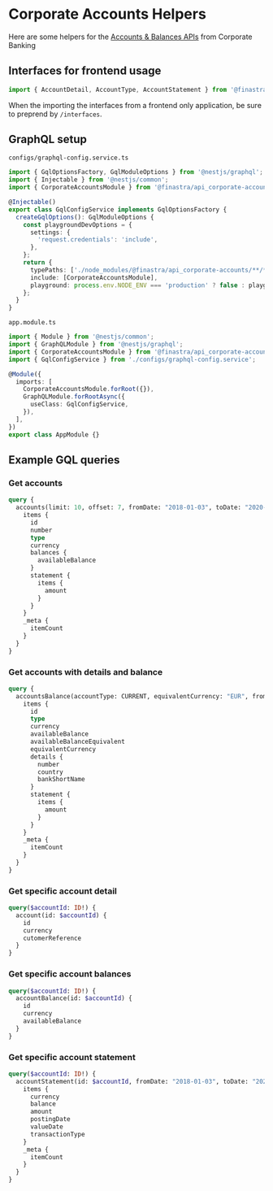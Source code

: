 # Corporate Accounts Helpers

Here are some helpers for the [Accounts & Balances APIs](https://developer.fusionfabric.cloud/api/corporate-accounteinfo-me-v1-831cb09d-cc10-4772-8ed5-8a6b72ec8e01/docs#operation/getAccountsForCustomerUser) from Corporate Banking

## Interfaces for frontend usage

```typescript
import { AccountDetail, AccountType, AccountStatement } from '@finastra/api_corporate-accounts/interfaces';
```

When the importing the interfaces from a frontend only application, be sure to preprend by `/interfaces`.

## GraphQL setup

`configs/graphql-config.service.ts`

```typescript
import { GqlOptionsFactory, GqlModuleOptions } from '@nestjs/graphql';
import { Injectable } from '@nestjs/common';
import { CorporateAccountsModule } from '@finastra/api_corporate-accounts';

@Injectable()
export class GqlConfigService implements GqlOptionsFactory {
  createGqlOptions(): GqlModuleOptions {
    const playgroundDevOptions = {
      settings: {
        'request.credentials': 'include',
      },
    };
    return {
      typePaths: ['./node_modules/@finastra/api_corporate-accounts/**/*.graphql'],
      include: [CorporateAccountsModule],
      playground: process.env.NODE_ENV === 'production' ? false : playgroundDevOptions,
    };
  }
}
```

`app.module.ts`

```typescript
import { Module } from '@nestjs/common';
import { GraphQLModule } from '@nestjs/graphql';
import { CorporateAccountsModule } from '@finastra/api_corporate-accounts';
import { GqlConfigService } from './configs/graphql-config.service';

@Module({
  imports: [
    CorporateAccountsModule.forRoot({}),
    GraphQLModule.forRootAsync({
      useClass: GqlConfigService,
    }),
  ],
})
export class AppModule {}
```

## Example GQL queries

### Get accounts

```graphql
query {
  accounts(limit: 10, offset: 7, fromDate: "2018-01-03", toDate: "2020-03-05", statementLimit: 1) {
    items {
      id
      number
      type
      currency
      balances {
        availableBalance
      }
      statement {
        items {
          amount
        }
      }
    }
    _meta {
      itemCount
    }
  }
}
```

### Get accounts with details and balance

```graphql
query {
  accountsBalance(accountType: CURRENT, equivalentCurrency: "EUR", fromDate: "2018-01-03", toDate: "2020-03-05") {
    items {
      id
      type
      currency
      availableBalance
      availableBalanceEquivalent
      equivalentCurrency
      details {
        number
        country
        bankShortName
      }
      statement {
        items {
          amount
        }
      }
    }
    _meta {
      itemCount
    }
  }
}
```

### Get specific account detail

```graphql
query($accountId: ID!) {
  account(id: $accountId) {
    id
    currency
    cutomerReference
  }
}
```

### Get specific account balances

```graphql
query($accountId: ID!) {
  accountBalance(id: $accountId) {
    id
    currency
    availableBalance
  }
}
```

### Get specific account statement

```graphql
query($accountId: ID!) {
  accountStatement(id: $accountId, fromDate: "2018-01-03", toDate: "2020-03-05") {
    items {
      currency
      balance
      amount
      postingDate
      valueDate
      transactionType
    }
    _meta {
      itemCount
    }
  }
}
```
